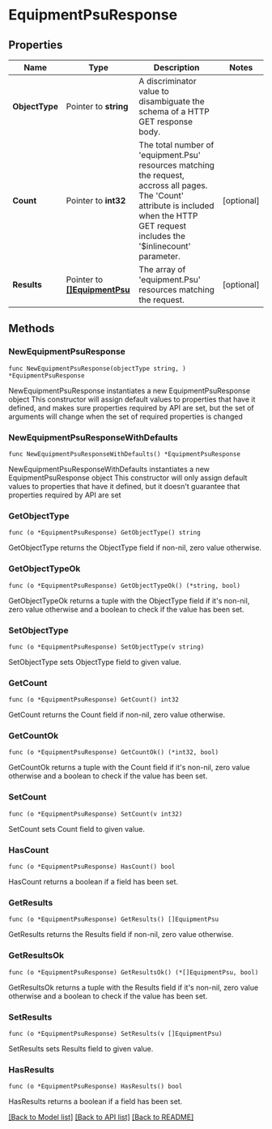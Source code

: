 # EquipmentPsuResponse

## Properties

Name | Type | Description | Notes
------------ | ------------- | ------------- | -------------
**ObjectType** | Pointer to **string** | A discriminator value to disambiguate the schema of a HTTP GET response body. | 
**Count** | Pointer to **int32** | The total number of &#39;equipment.Psu&#39; resources matching the request, accross all pages. The &#39;Count&#39; attribute is included when the HTTP GET request includes the &#39;$inlinecount&#39; parameter. | [optional] 
**Results** | Pointer to [**[]EquipmentPsu**](equipment.Psu.md) | The array of &#39;equipment.Psu&#39; resources matching the request. | [optional] 

## Methods

### NewEquipmentPsuResponse

`func NewEquipmentPsuResponse(objectType string, ) *EquipmentPsuResponse`

NewEquipmentPsuResponse instantiates a new EquipmentPsuResponse object
This constructor will assign default values to properties that have it defined,
and makes sure properties required by API are set, but the set of arguments
will change when the set of required properties is changed

### NewEquipmentPsuResponseWithDefaults

`func NewEquipmentPsuResponseWithDefaults() *EquipmentPsuResponse`

NewEquipmentPsuResponseWithDefaults instantiates a new EquipmentPsuResponse object
This constructor will only assign default values to properties that have it defined,
but it doesn't guarantee that properties required by API are set

### GetObjectType

`func (o *EquipmentPsuResponse) GetObjectType() string`

GetObjectType returns the ObjectType field if non-nil, zero value otherwise.

### GetObjectTypeOk

`func (o *EquipmentPsuResponse) GetObjectTypeOk() (*string, bool)`

GetObjectTypeOk returns a tuple with the ObjectType field if it's non-nil, zero value otherwise
and a boolean to check if the value has been set.

### SetObjectType

`func (o *EquipmentPsuResponse) SetObjectType(v string)`

SetObjectType sets ObjectType field to given value.


### GetCount

`func (o *EquipmentPsuResponse) GetCount() int32`

GetCount returns the Count field if non-nil, zero value otherwise.

### GetCountOk

`func (o *EquipmentPsuResponse) GetCountOk() (*int32, bool)`

GetCountOk returns a tuple with the Count field if it's non-nil, zero value otherwise
and a boolean to check if the value has been set.

### SetCount

`func (o *EquipmentPsuResponse) SetCount(v int32)`

SetCount sets Count field to given value.

### HasCount

`func (o *EquipmentPsuResponse) HasCount() bool`

HasCount returns a boolean if a field has been set.

### GetResults

`func (o *EquipmentPsuResponse) GetResults() []EquipmentPsu`

GetResults returns the Results field if non-nil, zero value otherwise.

### GetResultsOk

`func (o *EquipmentPsuResponse) GetResultsOk() (*[]EquipmentPsu, bool)`

GetResultsOk returns a tuple with the Results field if it's non-nil, zero value otherwise
and a boolean to check if the value has been set.

### SetResults

`func (o *EquipmentPsuResponse) SetResults(v []EquipmentPsu)`

SetResults sets Results field to given value.

### HasResults

`func (o *EquipmentPsuResponse) HasResults() bool`

HasResults returns a boolean if a field has been set.


[[Back to Model list]](../README.md#documentation-for-models) [[Back to API list]](../README.md#documentation-for-api-endpoints) [[Back to README]](../README.md)


